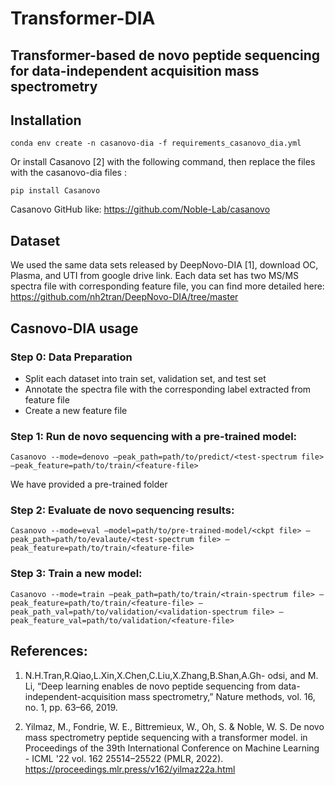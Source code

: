 # Transformer-DIA

## Transformer-based de novo peptide sequencing for data-independent acquisition mass spectrometry 


## Installation

	conda env create -n casanovo-dia -f requirements_casanovo_dia.yml

Or install Casanovo [2] with the following command, then replace the files with the casanovo-dia files :

	pip install Casanovo 
Casanovo GitHub like: https://github.com/Noble-Lab/casanovo


## Dataset
We used the same data sets released by DeepNovo-DIA [1], download OC, Plasma, and UTI from google drive link. Each data set has two MS/MS spectra file with corresponding feature file, you can find more detailed here: https://github.com/nh2tran/DeepNovo-DIA/tree/master 

## Casnovo-DIA usage

### Step 0: Data Preparation 
- Split each dataset into train set, validation set, and test set
- Annotate the spectra file with the corresponding label extracted from feature file
- Create a new feature file 



### Step 1: Run de novo sequencing with a pre-trained model:

    Casanovo --mode=denovo —peak_path=path/to/predict/<test-spectrum file> —peak_feature=path/to/train/<feature-file> 

We have provided a pre-trained folder


### Step 2: Evaluate de novo sequencing results:

    Casanovo --mode=eval —model=path/to/pre-trained-model/<ckpt file> —peak_path=path/to/evalaute/<test-spectrum file> —peak_feature=path/to/train/<feature-file> 


### Step 3: Train a new model:

    Casanovo --mode=train —peak_path=path/to/train/<train-spectrum file> —peak_feature=path/to/train/<feature-file> —peak_path_val=path/to/validation/<validation-spectrum file> —peak_feature_val=path/to/validation/<feature-file>

## References:
 1. N.H.Tran,R.Qiao,L.Xin,X.Chen,C.Liu,X.Zhang,B.Shan,A.Gh- odsi, and M. Li, “Deep learning enables de novo peptide sequencing from data-independent-acquisition mass spectrometry,” Nature methods, vol. 16, no. 1, pp. 63–66, 2019. 

 2. Yilmaz, M., Fondrie, W. E., Bittremieux, W., Oh, S. & Noble, W. S. De novo mass spectrometry peptide sequencing with a transformer model. in Proceedings of the 39th International Conference on Machine Learning - ICML '22 vol. 162 25514–25522 (PMLR, 2022). https://proceedings.mlr.press/v162/yilmaz22a.html

